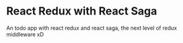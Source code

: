 # React Redux with React Saga

An todo app with react redux and react saga, the next level of redux middleware xD
